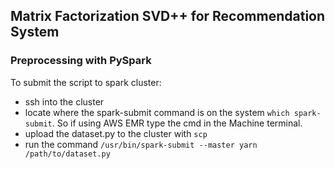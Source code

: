 ## Matrix Factorization SVD++ for Recommendation System

### Preprocessing with PySpark
To submit the script to spark cluster:
- ssh into the cluster
- locate where the spark-submit command is on the system `which spark-submit`. So if using AWS EMR type the cmd in the Machine terminal.
- upload the dataset.py to the cluster with `scp`
- run the command `/usr/bin/spark-submit --master yarn /path/to/dataset.py`

